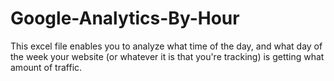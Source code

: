 # Google-Analytics-By-Hour
This excel file enables you to analyze what time of the day, and what day of the week your website (or whatever it is that you're tracking) is getting what amount of traffic.
